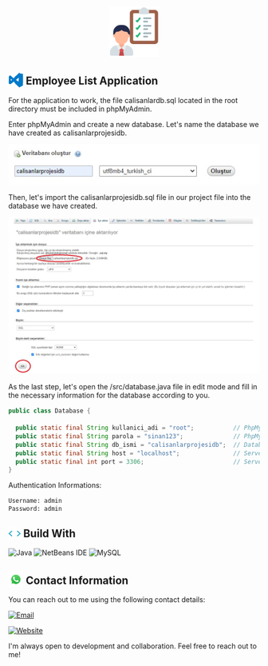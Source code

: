 <div align="center">
  <img src="img/icon.png" alt="Employee List Application" width="100" height="100">
</div>

## <img src="img/visual-studio.gif" width="30" style="margin-bottom: -5px;"> Employee List Application

For the application to work, the file calisanlardb.sql located in the root directory must be included in phpMyAdmin.

Enter phpMyAdmin and create a new database. Let's name the database we have created as calisanlarprojesidb.

![sinanozcelik.com](img/1.jpg)

Then, let's import the calisanlarprojesidb.sql file in our project file into the database we have created.

![sinanozcelik.com](img/2.jpg)

As the last step, let's open the /src/database.java file in edit mode and fill in the necessary information for the database according to you.

```java
public class Database {

  public static final String kullanici_adi = "root";           // PhpMyAdmin username
  public static final String parola = "sinan123";              // PhpMyAdmin password
  public static final String db_ismi = "calisanlarprojesidb";  // Database Name
  public static final String host = "localhost";               // Server Name
  public static final int port = 3306;                         // Server Port
}
```

Authentication Informations:

```
Username: admin
Password: admin
```

## <img src="img/code.webp" width ="25" style="margin-bottom: -5px;"> Build With

![Java](https://img.shields.io/badge/java-%23ED8B00.svg?style=for-the-badge&logo=openjdk&logoColor=white)
![NetBeans IDE](https://img.shields.io/badge/NetBeansIDE-1B6AC6.svg?style=for-the-badge&logo=apache-netbeans-ide&logoColor=white)
![MySQL](https://img.shields.io/badge/MySQL-00000F?style=for-the-badge&logo=mysql&logoColor=white)

## <img src="img/whatsapp.gif" width="30" style="margin-bottom: -5px;"> Contact Information

You can reach out to me using the following contact details:

[![Email](https://img.shields.io/badge/Email-info%40sinanozcelik.com-brightgreen)](mailto:info@sinanozcelik.com)

[![Website](https://img.shields.io/badge/Website-sinanozcelik.com-blue)](https://sinanozcelik.com)

I'm always open to development and collaboration. Feel free to reach out to me!